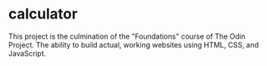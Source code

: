 # calculator
This project is the culmination of the "Foundations" course of The Odin Project. The ability to
build actual, working websites using HTML, CSS, and JavaScript.
